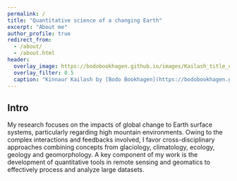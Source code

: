 ```yaml
---
permalink: /
title: "Quantitative science of a changing Earth"
excerpt: "About me"
author_profile: true
redirect_from: 
  - /about/
  - /about.html
header:
  overlay_image: https://bodobookhagen.github.io/images/Kailash_title_clip.jpg
  overlay_filter: 0.5
  caption: "Kinnaur Kailash by [Bodo Bookhagen](https://bodobookhagen.github.io/)"
---
```


## Intro
My research focuses on the impacts of global change to Earth surface systems, particularly regarding high mountain environments. Owing to the complex interactions and feedbacks involved, I favor cross-disciplinary approaches combining concepts from glaciology, climatology, ecology, geology and geomorphology. A key component of my work is the development of quantitative tools in remote sensing and geomatics to effectively process and analyze large datasets.



